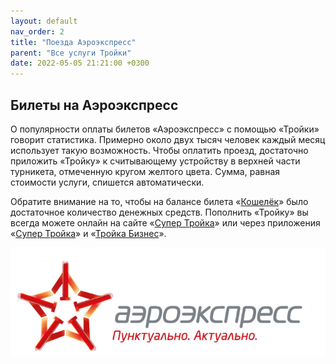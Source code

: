```yaml
---
layout: default
nav_order: 2
title: "Поезда Аэроэкспресс"
parent: "Все услуги Тройки"
date: 2022-05-05 21:21:00 +0300
---
```


## Билеты на Аэроэкспресс

О популярности оплаты билетов «Аэроэкспресс» с помощью «Тройки» говорит статистика.
Примерно около двух тысяч человек каждый месяц использует такую возможность. Чтобы 
оплатить проезд, достаточно приложить «Тройку» к считывающему устройству в верхней
части турникета, отмеченную кругом желтого цвета. Сумма, равная стоимости услуги,
спишется автоматически.

Обратите внимание на то, чтобы на балансе билета «[Кошелёк](/troika/tickets/purse/)» было достаточное количество
денежных средств. Пополнить «Тройку» вы всегда можете онлайн на сайте «[Супер Тройка](https://supertroika.ru)»
или через приложения «[Супер Тройка](/troika/apps/)» и «[Тройка Бизнес](/troika/apps/)».

![Аэроэкспресс](/assets/images/services/aeroexpress.png)
